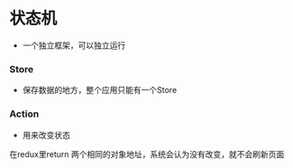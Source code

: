 # 状态机
- 一个独立框架，可以独立运行

### Store
- 保存数据的地方，整个应用只能有一个Store

### Action
- 用来改变状态


在redux里return 两个相同的对象地址，系统会认为没有改变，就不会刷新页面